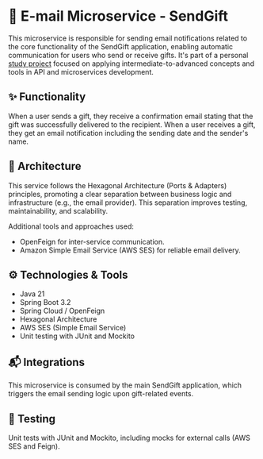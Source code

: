# 📧 E-mail Microservice - SendGift
This microservice is responsible for sending email notifications related to the core functionality of the SendGift application, enabling automatic communication for users who send or receive gifts. It's part of a personal [study project](https://github.com/bragabriel/project-sendgift) focused on applying intermediate-to-advanced concepts and tools in API and microservices development.

## ✨ Functionality
When a user sends a gift, they receive a confirmation email stating that the gift was successfully delivered to the recipient.
When a user receives a gift, they get an email notification including the sending date and the sender's name.

## 🧩 Architecture
This service follows the Hexagonal Architecture (Ports & Adapters) principles, promoting a clear separation between business logic and infrastructure (e.g., the email provider). This separation improves testing, maintainability, and scalability.

Additional tools and approaches used:

- OpenFeign for inter-service communication.
- Amazon Simple Email Service (AWS SES) for reliable email delivery.

## ⚙️ Technologies & Tools
- Java 21
- Spring Boot 3.2
- Spring Cloud / OpenFeign
- Hexagonal Architecture
- AWS SES (Simple Email Service)
- Unit testing with JUnit and Mockito

## 📬 Integrations
This microservice is consumed by the main SendGift application, which triggers the email sending logic upon gift-related events.

## 🧪 Testing
Unit tests with JUnit and Mockito, including mocks for external calls (AWS SES and Feign).
